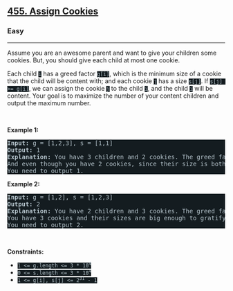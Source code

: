 <h2><a href="https://leetcode.com/problems/assign-cookies/">455. Assign Cookies</a></h2><h3>Easy</h3><hr><div style="border-color: rgb(91, 119, 134) !important;"><p style="border-color: rgb(91, 119, 134) !important;">Assume you are an awesome parent and want to give your children some cookies. But, you should give each child at most one cookie.</p>

<p style="border-color: rgb(91, 119, 134) !important;">Each child <code style="background-color: rgb(20, 28, 32) !important; color: rgb(183, 198, 205) !important; border-color: rgb(84, 109, 121) !important;">i</code> has a greed factor <code style="background-color: rgb(20, 28, 32) !important; color: rgb(183, 198, 205) !important; border-color: rgb(84, 109, 121) !important;">g[i]</code>, which is the minimum size of a cookie that the child will be content with; and each cookie <code style="background-color: rgb(20, 28, 32) !important; color: rgb(183, 198, 205) !important; border-color: rgb(84, 109, 121) !important;">j</code> has a size <code style="background-color: rgb(20, 28, 32) !important; color: rgb(183, 198, 205) !important; border-color: rgb(84, 109, 121) !important;">s[j]</code>. If <code style="background-color: rgb(20, 28, 32) !important; color: rgb(183, 198, 205) !important; border-color: rgb(84, 109, 121) !important;">s[j] &gt;= g[i]</code>, we can assign the cookie <code style="background-color: rgb(20, 28, 32) !important; color: rgb(183, 198, 205) !important; border-color: rgb(84, 109, 121) !important;">j</code> to the child <code style="background-color: rgb(20, 28, 32) !important; color: rgb(183, 198, 205) !important; border-color: rgb(84, 109, 121) !important;">i</code>, and the child <code style="background-color: rgb(20, 28, 32) !important; color: rgb(183, 198, 205) !important; border-color: rgb(84, 109, 121) !important;">i</code> will be content. Your goal is to maximize the number of your content children and output the maximum number.</p>

<p style="border-color: rgb(91, 119, 134) !important;">&nbsp;</p>
<p style="border-color: rgb(91, 119, 134) !important;"><strong class="example" style="border-color: rgb(91, 119, 134) !important;">Example 1:</strong></p>

<pre style="background-color: rgb(20, 28, 32) !important; color: rgb(183, 198, 206) !important; border-color: rgb(83, 109, 122) !important;"><strong style="border-color: rgb(83, 109, 122) !important;">Input:</strong> g = [1,2,3], s = [1,1]
<strong style="border-color: rgb(83, 109, 122) !important;">Output:</strong> 1
<strong style="border-color: rgb(83, 109, 122) !important;">Explanation:</strong> You have 3 children and 2 cookies. The greed factors of 3 children are 1, 2, 3. 
And even though you have 2 cookies, since their size is both 1, you could only make the child whose greed factor is 1 content.
You need to output 1.
</pre>

<p style="border-color: rgb(91, 119, 134) !important;"><strong class="example" style="border-color: rgb(91, 119, 134) !important;">Example 2:</strong></p>

<pre style="background-color: rgb(20, 28, 32) !important; color: rgb(183, 198, 206) !important; border-color: rgb(83, 109, 122) !important;"><strong style="border-color: rgb(83, 109, 122) !important;">Input:</strong> g = [1,2], s = [1,2,3]
<strong style="border-color: rgb(83, 109, 122) !important;">Output:</strong> 2
<strong style="border-color: rgb(83, 109, 122) !important;">Explanation:</strong> You have 2 children and 3 cookies. The greed factors of 2 children are 1, 2. 
You have 3 cookies and their sizes are big enough to gratify all of the children, 
You need to output 2.
</pre>

<p style="border-color: rgb(91, 119, 134) !important;">&nbsp;</p>
<p style="border-color: rgb(91, 119, 134) !important;"><strong style="border-color: rgb(91, 119, 134) !important;">Constraints:</strong></p>

<ul style="border-color: rgb(91, 119, 134) !important;">
	<li style="border-color: rgb(91, 119, 134) !important;"><code style="background-color: rgb(20, 28, 32) !important; color: rgb(183, 198, 205) !important; border-color: rgb(84, 109, 121) !important;">1 &lt;= g.length &lt;= 3 * 10<sup style="border-color: rgb(84, 109, 121) !important;">4</sup></code></li>
	<li style="border-color: rgb(91, 119, 134) !important;"><code style="background-color: rgb(20, 28, 32) !important; color: rgb(183, 198, 205) !important; border-color: rgb(84, 109, 121) !important;">0 &lt;= s.length &lt;= 3 * 10<sup style="border-color: rgb(84, 109, 121) !important;">4</sup></code></li>
	<li style="border-color: rgb(91, 119, 134) !important;"><code style="background-color: rgb(20, 28, 32) !important; color: rgb(183, 198, 205) !important; border-color: rgb(84, 109, 121) !important;">1 &lt;= g[i], s[j] &lt;= 2<sup style="border-color: rgb(84, 109, 121) !important;">31</sup> - 1</code></li>
</ul>
</div>